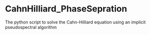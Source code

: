 # CahnHilliard_PhaseSepration
The python script to solve the Cahn-Hilliard equation using  an implicit pseudospectral algorithm
